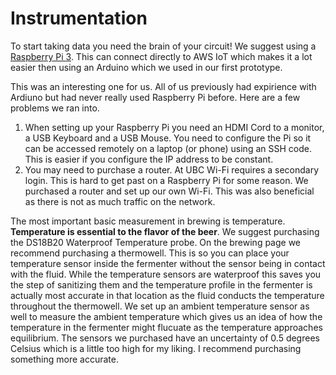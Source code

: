 # Instrumentation

To start taking data you need the brain of your circuit! We suggest using a [Raspberry Pi 3](https://www.amazon.com/Raspberry-Model-1-2GHz-64-bit-quad-core/dp/B01CD5VC92). This can connect directly to AWS IoT which makes it a lot easier then using an Arduino which we used in our first prototype. 

This was an interesting one for us. All of us previously had expirience with Ardiuno but had never really used Raspberry Pi before. Here are a few problems we ran into.
1. When setting up your Raspberry Pi you need an HDMI Cord to a monitor, a USB Keyboard and a USB Mouse. You need to configure the Pi so it can be accessed remotely on a laptop (or phone) using an SSH code. This is easier if you configure the IP address to be constant. 
2. You may need to purchase a router. At UBC Wi-Fi requires a secondary login. This is hard to get past on a Raspberry Pi for some reason. We purchased a router and set up our own Wi-Fi. This was also beneficial as there is not as much traffic on the network. 

The most important basic measurement in brewing is temperature. **Temperature is essential to the flavor of the beer**. We suggest purchasing the DS18B20 Waterproof Temperature probe. On the brewing page we recommend purchasing a thermowell. This is so you can place your temperature sensor inside the fermenter without the sensor being in contact with the fluid. While the temperature sensors are waterproof this saves you the step of sanitizing them and the temperature profile in the fermenter is actually most accurate in that location as the fluid conducts the temperature throughout the thermowell. We set up an ambient temperature sensor as well to measure the ambient temperature which gives us an idea of how the temperature in the fermenter might flucuate as the temperature approaches equilibrium. The sensors we purchased have an uncertainty of 0.5 degrees Celsius which is a little too high for my liking. I recommend purchasing something more accurate. 

